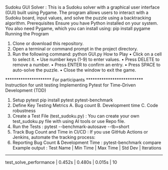 Sudoku GUI Solver : This is a Sudoku solver with a graphical user interface (GUI) built using Pygame. The program allows users to interact with a Sudoku board, input values, and solve the puzzle using a backtracking algorithm.
Prerequisites
Ensure you have Python installed on your system. You also need Pygame, which you can install using:
pip install pygame
Running the Program
1.	Clone or download this repository.
2.	Open a terminal or command prompt in the project directory.
3.	Run the following command:
python GUI.py
How to Play
•	Click on a cell to select it.
•	Use number keys (1-9) to enter values.
•	Press DELETE to remove a number.
•	Press ENTER to confirm an entry.
•	Press SPACE to auto-solve the puzzle.
•	Close the window to exit the game.

********************* For participants **************************
Instruction for unit testing
Implementing Pytest for Time-Driven Development (TDD)
1. Setup pytest pip install pytest pytest-benchmark
2. Define Key Testing Metrics
  A. Bug count
  B. Development time
  C. Code robustness
3. Create a Test File (test_sudoku.py) : You can create your own test_sudoku.py file with using AI tools or use Repo file.
4. Run the Tests : pytest --benchmark-autosave --tb=short
5. Track Bug Count and Time in CI/CD : If you use GitHub Actions or Jenkins, automate the tracking process:
6. Reporting Bug Count & Development Time :  pytest-benchmark compare
  Example output :
Test Name           | Min Time | Max Time | Std Dev | Iterations
---------------------------------------------------------------
test_solve_performance  | 0.452s  | 0.480s  | 0.015s  | 10  
